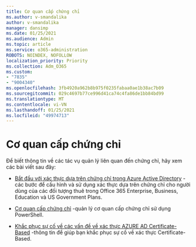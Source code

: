 ```yaml
---
title: Cơ quan cấp chứng chỉ
ms.author: v-smandalika
author: v-smandalika
manager: dansimp
ms.date: 01/25/2021
ms.audience: Admin
ms.topic: article
ms.service: o365-administration
ROBOTS: NOINDEX, NOFOLLOW
localization_priority: Priority
ms.collection: Adm_O365
ms.custom:
- "7835"
- "9004340"
ms.openlocfilehash: 3fb4920a962b8b975f0235fabaa0ae1b38ac7b09
ms.sourcegitcommit: 029c4697b77ce996d41ca74c4fa86de1bb84bd99
ms.translationtype: MT
ms.contentlocale: vi-VN
ms.lasthandoff: 01/25/2021
ms.locfileid: "49974713"
---
```

# <a name="certificate-authorities"></a>Cơ quan cấp chứng chỉ

Để biết thông tin về các tác vụ quản lý liên quan đến chứng chỉ, hãy xem các bài viết sau đây:

- [Bắt đầu với xác thực dựa trên chứng chỉ trong Azure Active Directory](https://docs.microsoft.com/azure/active-directory/authentication/active-directory-certificate-based-authentication-get-started#:~:text=Certificate-based)  -các bước để cấu hình và sử dụng xác thực dựa trên chứng chỉ cho người dùng của các đối tượng thuê trong Office 365 Enterprise, Business, Education và US Government Plans.

- [Cơ quan cấp chứng chỉ](https://docs.microsoft.com/powershell/module/azuread)  -quản lý cơ quan cấp chứng chỉ sử dụng PowerShell.

- [Khắc phục sự cố về các vấn đề về xác thực AZURE AD Certificate-Based](https://docs.microsoft.com/troubleshoot/azure/active-directory/certificate-based-authenticate-issue)  -thông tin để giúp bạn khắc phục sự cố về xác thực Certificate-Based.



